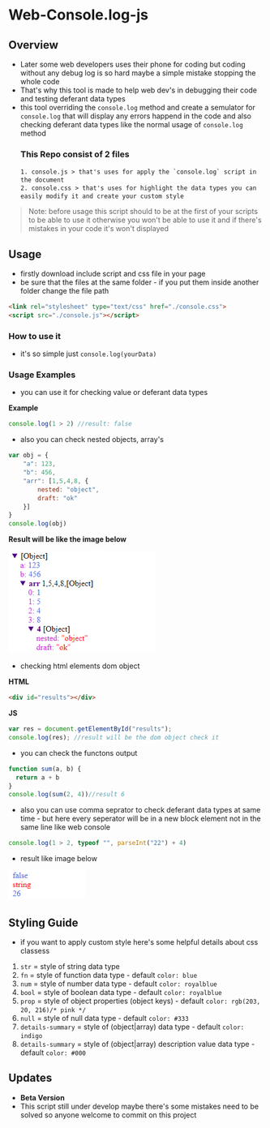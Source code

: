 # Web-Console.log-js
## Overview
- Later some web developers uses their phone for coding but coding without any debug log is so hard maybe a simple mistake stopping the whole code
- That's why this tool is made to help web dev's in debugging their code and testing deferant data types
-  this tool overriding the `console.log` method and create a semulator for `console.log`  that will display any errors happend in the code and also checking deferant data types like the normal usage of `console.log` method 
    ### This Repo consist of 2 files
       1. console.js > that's uses for apply the `console.log` script in the document
       2. console.css > that's uses for highlight the data types you can easily modify it and create your custom style
> Note: before usage this script should to be at the first of your scripts to be able to use it otherwise you won't be able to use it and if there's mistakes in your code it's won't displayed
## Usage
- firstly download include script and css file in your page
- be sure that the files at the same folder - if you put them inside another folder change the file path
```html
<link rel="stylesheet" type="text/css" href="./console.css">
<script src="./console.js"></script>
```
### How to use it
- it's so simple just `console.log(yourData)`
### Usage Examples
- you can use it for checking value or deferant data types

__Example__
```js
console.log(1 > 2) //result: false
```
- also you can check nested objects, array's 
```js
var obj = {
    "a": 123,
    "b": 456,
    "arr": [1,5,4,8, {
        nested: "object",
        draft: "ok"
    }]
}
console.log(obj)
```
__Result will be like the image below__

![](https://github.com/mahmoud01x/Web-Console.log-js/blob/main/obj.PNG)

- checking html elements dom object

__HTML__
```html
<div id="results"></div>
```
__JS__
```js
var res = document.getElementById("results");
console.log(res); //result will be the dom object check it
```
- you can check the functons output
```js
function sum(a, b) {
  return a + b
}
console.log(sum(2, 4))//result 6
```
- also you can use comma seprator to check deferant data types at same time - but here every seperator will be in a new block element not in the same line like web console
```js
console.log(1 > 2, typeof "", parseInt("22") + 4)
```
- result like image below

![](https://github.com/mahmoud01x/Web-Console.log-js/blob/main/res.PNG)

## Styling Guide 
- if you want to apply custom style here's some helpful details about css classess
1. `str` = style of string data type
2. `fn` = style of function data type - default `color: blue` 
3. `num` = style of number data type - default `color: royalblue` 
4. `bool` = style of boolean data type - default `color: royalblue`
5. `prop` = style of object properties (object keys) - default `color: rgb(203, 20, 216)/* pink */`
6. `null` = style of null data type - default `color: #333`
7. `details-summary` = style of (object|array) data type - default `color: indigo`
8. `details-summary` = style of (object|array) description value data type - default `color: #000`

## Updates
- __Beta Version__
- This script still under develop maybe there's some mistakes need to be solved so anyone welcome to commit on this project

